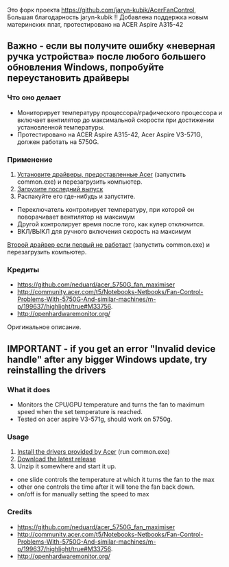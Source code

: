 Это форк проекта https://github.com/jaryn-kubik/AcerFanControl, Большая благодарность jaryn-kubik !!
Добавлена поддержка новым материнских плат, протестировано на ACER Aspire A315-42

## Важно - если вы получите ошибку «неверная ручка устройства» после любого большего обновления Windows, попробуйте переустановить драйверы

### Что оно делает
- Мониторирует температуру процессора/графического процессора и включает вентилятор до максимальной скорости при достижении установленной температуры.
- Протестировано на ACER Aspire A315-42, Acer Aspire V3-571G, должен работать на 5750G.

### Применение
1. [Установите драйверы, предоставленные Acer](https://raw.githubusercontent.com/dima333750/acerfancontrol/master/drivers.zip) (запустить common.exe) и перезагрузить компьютер.
2. [Загрузите последний выпуск](https://github.com/dima333750/AcerFanControl/releases)
3. Распакуйте его где-нибудь и запустите.
- Переключатель контролирует температуру, при которой он поворачивает вентилятор на максимум
- Другой контролирует время после того, как кулер отключится.
- ВКЛ/ВЫКЛ для ручного включения скорость на максимум

[Второй драйвер если первый не работает](https://raw.githubusercontent.com/dima333750/acerfancontrol/master/driversц.zip) (запустить common.exe) и перезагрузить компьютер.

### Кредиты
- https://github.com/neduard/acer_5750G_fan_maximiser
- http://community.acer.com/t5/Notebooks-Netbooks/Fan-Control-Problems-With-5750G-And-similar-machines/m-p/199637/highlight/true#M33756.
- http://openhardwaremonitor.org/

Оригинальное описание.

## IMPORTANT - if you get an error "Invalid device handle" after any bigger Windows update, try reinstalling the drivers

### What it does
- Monitors the CPU/GPU temperature and turns the fan to maximum speed when the set temperature is reached.
- Tested on acer aspire V3-571g, should work on 5750g.

### Usage
1. [Install the drivers provided by Acer](https://raw.githubusercontent.com/jaryn-kubik/AcerFanControl/master/drivers.zip) (run common.exe)
2. [Download the latest release](https://github.com/jaryn-kubik/AcerFanControl/releases/latest)
3. Unzip it somewhere and start it up.
- one slide controls the temperature at which it turns the fan to the max
- other one controls the time after it will tone the fan back down.
- on/off is for manually setting the speed to max

### Credits
- https://github.com/neduard/acer_5750G_fan_maximiser
- http://community.acer.com/t5/Notebooks-Netbooks/Fan-Control-Problems-With-5750G-And-similar-machines/m-p/199637/highlight/true#M33756.
- http://openhardwaremonitor.org/

